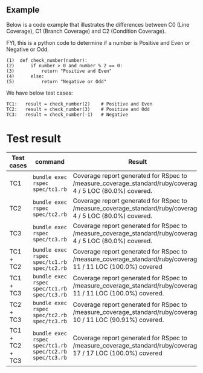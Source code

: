 
Example
-------

Below is a code example that illustrates the differences between C0 (Line Coverage), C1 (Branch Coverage) and C2 (Condition Coverage).

FYI, this is a python code to determine if a number is Positive and Even or Negative or Odd.

```
(1)  def check_number(number):
(2)      if number > 0 and number % 2 == 0:
(3)          return "Positive and Even"
(4)      else:
(5)          return "Negative or Odd"

```

We have below test cases:

```
TC1:   result = check_number(2)    # Positive and Even
TC2:   result = check_number(3)    # Positive and Odd
TC3:   result = check_number(-1)   # Negative
```

Test result
===========

| Test cases | command | Result |
| --- | --- | --- |
| TC1 | `bundle exec rspec spec/tc1.rb` | Coverage report generated for RSpec to /measure_coverage_standard/ruby/coverage. 4 / 5 LOC (80.0%) covered. |
| TC2 | `bundle exec rspec spec/tc2.rb` | Coverage report generated for RSpec to /measure_coverage_standard/ruby/coverage. 4 / 5 LOC (80.0%) covered. |
| TC3 | `bundle exec rspec spec/tc3.rb` | Coverage report generated for RSpec to /measure_coverage_standard/ruby/coverage. 4 / 5 LOC (80.0%) covered. |
| TC1 + TC2 | `bundle exec rspec spec/tc1.rb spec/tc2.rb` | Coverage report generated for RSpec to /measure_coverage_standard/ruby/coverage. 11 / 11 LOC (100.0%) covered |
| TC1 + TC3 | `bundle exec rspec spec/tc1.rb spec/tc3.rb` | Coverage report generated for RSpec to /measure_coverage_standard/ruby/coverage. 11 / 11 LOC (100.0%) covered. |
| TC2 + TC3 | `bundle exec rspec spec/tc2.rb spec/tc3.rb` | Coverage report generated for RSpec to /measure_coverage_standard/ruby/coverage. 10 / 11 LOC (90.91%) covered. |
| TC1 + TC2 + TC3 | `bundle exec rspec spec/tc1.rb spec/tc2.rb spec/tc3.rb` | Coverage report generated for RSpec to /measure_coverage_standard/ruby/coverage. 17 / 17 LOC (100.0%) covered |
